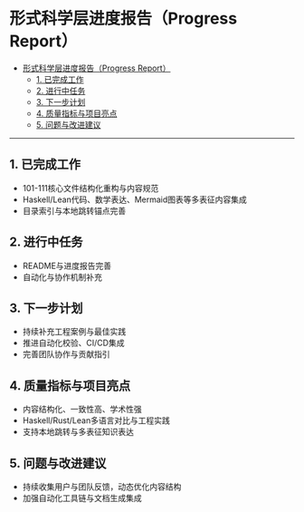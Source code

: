 # 形式科学层进度报告（Progress Report）

- [形式科学层进度报告（Progress Report）](#形式科学层进度报告progress-report)
  - [1. 已完成工作](#1-已完成工作)
  - [2. 进行中任务](#2-进行中任务)
  - [3. 下一步计划](#3-下一步计划)
  - [4. 质量指标与项目亮点](#4-质量指标与项目亮点)
  - [5. 问题与改进建议](#5-问题与改进建议)

---

## 1. 已完成工作

- 101-111核心文件结构化重构与内容规范
- Haskell/Lean代码、数学表达、Mermaid图表等多表征内容集成
- 目录索引与本地跳转锚点完善

## 2. 进行中任务

- README与进度报告完善
- 自动化与协作机制补充

## 3. 下一步计划

- 持续补充工程案例与最佳实践
- 推进自动化校验、CI/CD集成
- 完善团队协作与贡献指引

## 4. 质量指标与项目亮点

- 内容结构化、一致性高、学术性强
- Haskell/Rust/Lean多语言对比与工程实践
- 支持本地跳转与多表征知识表达

## 5. 问题与改进建议

- 持续收集用户与团队反馈，动态优化内容结构
- 加强自动化工具链与文档生成集成
